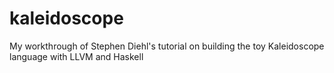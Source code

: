 # kaleidoscope
My workthrough of Stephen Diehl's tutorial on building the toy Kaleidoscope
language with LLVM and Haskell
